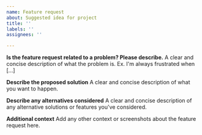 ```yaml
---
name: Feature request
about: Suggested idea for project
title: ''
labels: ''
assignees: ''

---
```


**Is the feature request related to a problem? Please describe.**
A clear and concise description of what the problem is. Ex. I'm always frustrated when [...]

**Describe the proposed solution**
A clear and concise description of what you want to happen.

**Describe any alternatives considered**
A clear and concise description of any alternative solutions or features you've considered.

**Additional context**
Add any other context or screenshots about the feature request here.
